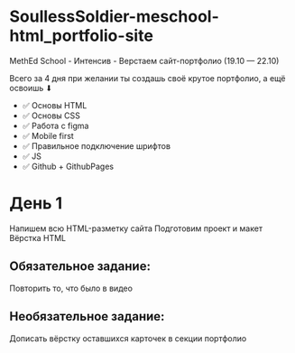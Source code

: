 # SoullessSoldier-meschool-html_portfolio-site
MethEd School - Интенсив - Верстаем сайт-портфолио (19.10 — 22.10)

Всего за 4 дня при желании ты создашь своё крутое портфолио, а ещё  освоишь ⬇
⠀
* ✅ Основы HTML
* ✅ Основы CSS
* ✅ Работа с figma
* ✅ Mobile first
* ✅ Правильное подключение шрифтов
* ✅ JS
* ✅ Github + GithubPages

# День 1
 Напишем всю HTML-разметку сайта
 Подготовим проект и макет
 Вёрстка HTML
 ## Обязательное задание:
 Повторить то, что было в видео

 ## Необязательное задание:
 Дописать вёрстку оставшихся карточек в секции портфолио